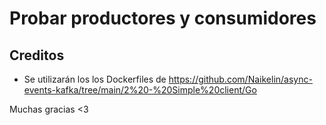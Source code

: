 # Probar productores y consumidores
## Creditos
  - Se utilizarán los los Dockerfiles de https://github.com/Naikelin/async-events-kafka/tree/main/2%20-%20Simple%20client/Go

Muchas gracias <3
